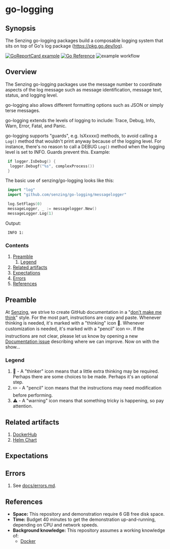 # go-logging

## Synopsis

The Senzing go-logging packages build a composable logging system
that sits on top of Go's log package (<https://pkg.go.dev/log>).

[![GoReportCard example](https://goreportcard.com/badge/github.com/senzing/go-logging)](https://goreportcard.com/report/github.com/senzing/go-logging)
[![Go Reference](https://pkg.go.dev/badge/github.com/senzing/go-logging.svg)](https://pkg.go.dev/github.com/senzing/go-logging)
![example workflow](https://github.com/github/docs/actions/workflows/go-test.yaml/badge.svg)

## Overview

The Senzing go-logging packages use the message number to coordinate aspects of the log message such as
message identification, message text, status, and logging level.

go-logging also allows different formatting options such as JSON or simply terse messages.

go-logging extends the levels of logging to include:
Trace, Debug, Info, Warn, Error, Fatal, and Panic.

go-logging supports "guards",
e.g. IsXxxxx() methods,
to avoid calling a `Log()` method that
wouldn't print anyway because of the logging level.
For instance, there's no reason to call a DEBUG `Log()` method when the
logging level is set to INFO.  Guards prevent this.
Example:

```go
 if logger.IsDebug() {
  logger.Debugf("%s", complexProcess())
 }
```

The basic use of senzing/go-logging looks like this:

```go
 import "log"
 import "github.com/senzing/go-logging/messagelogger"

 log.SetFlags(0)
 messageLogger, _ := messagelogger.New()
 messageLogger.Log(1)
```

Output:

```console
 INFO 1:
```

### Contents

1. [Preamble](#preamble)
    1. [Legend](#legend)
1. [Related artifacts](#related-artifacts)
1. [Expectations](#expectations)
1. [Errors](#errors)
1. [References](#references)

## Preamble

At [Senzing](http://senzing.com),
we strive to create GitHub documentation in a
"[don't make me think](https://github.com/Senzing/knowledge-base/blob/main/WHATIS/dont-make-me-think.md)" style.
For the most part, instructions are copy and paste.
Whenever thinking is needed, it's marked with a "thinking" icon :thinking:.
Whenever customization is needed, it's marked with a "pencil" icon :pencil2:.
If the instructions are not clear, please let us know by opening a new
[Documentation issue](https://github.com/Senzing/template-python/issues/new?template=documentation_request.md)
describing where we can improve.   Now on with the show...

### Legend

1. :thinking: - A "thinker" icon means that a little extra thinking may be required.
   Perhaps there are some choices to be made.
   Perhaps it's an optional step.
1. :pencil2: - A "pencil" icon means that the instructions may need modification before performing.
1. :warning: - A "warning" icon means that something tricky is happening, so pay attention.

## Related artifacts

1. [DockerHub](https://hub.docker.com/r/senzing/xxxxxxxx)
1. [Helm Chart](https://github.com/Senzing/charts/tree/main/charts/xxxxxxxx)

## Expectations

## Errors

1. See [docs/errors.md](docs/errors.md).

## References

- **Space:** This repository and demonstration require 6 GB free disk space.
- **Time:** Budget 40 minutes to get the demonstration up-and-running, depending on CPU and network speeds.
- **Background knowledge:** This repository assumes a working knowledge of:
  - [Docker](https://github.com/Senzing/knowledge-base/blob/main/WHATIS/docker.md)
